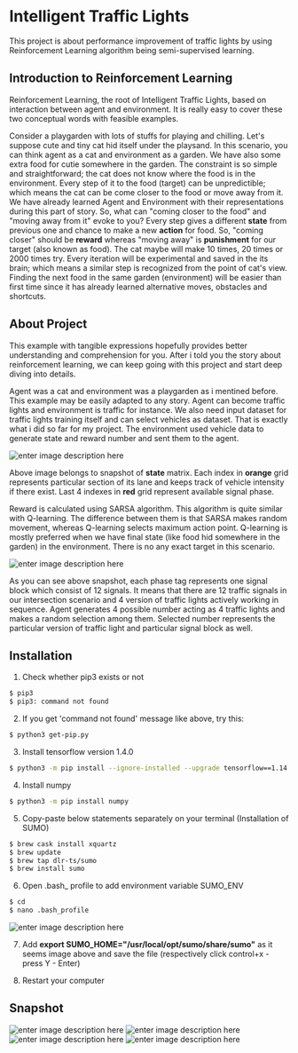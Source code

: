 # Intelligent Traffic Lights

This project is about performance improvement of traffic lights by using Reinforcement Learning algorithm being semi-supervised learning.

## Introduction to Reinforcement Learning

Reinforcement Learning, the root of Intelligent Traffic Lights, based on interaction between agent and environment. It is really easy to cover these two conceptual words with feasible examples. 

Consider a playgarden with lots of stuffs for playing and chilling. Let's suppose cute and tiny cat hid itself under the playsand. In this scenario, you can think agent as a cat and environment as a garden. We have also some extra food for cutie somewhere in the garden. The constraint is so simple and straightforward; the cat does not know where the food is in the environment. Every step of it to the food (target) can be unpredictible; which means the cat can be come closer to the food or move away from it. We have already learned Agent and Environment with their representations during this part of story. So, what can "coming closer to the food" and "moving away from it" evoke to you? Every step gives a different **state** from previous one and chance to make a new **action** for food. So, "coming closer" should be **reward** whereas "moving away" is **punishment** for our target (also known as food). The cat maybe will make 10 times, 20 times or 2000 times try. Every iteration will be experimental and saved in the its brain; which means a similar step is recognized from the point of cat's view. Finding the next food in the same garden (environment) will be easier than first time since it has already learned alternative moves, obstacles and shortcuts. 

## About Project

This example with tangible expressions hopefully provides better understanding and comprehension for you. After i told you the story about reinforcement learning, we can keep going with this project and start deep diving into details.

Agent was a cat and environment was a playgarden as i mentined before. This example may be easily adapted to any story. Agent can become traffic lights and environment is traffic for instance. We also need input dataset for traffic lights training itself and can select vehicles as dataset. That is exactly what i did so far for my project. The environment used vehicle data to generate state and reward number and sent them to the agent.

![enter image description here](https://i.imgur.com/D3bZ5zt.png)

Above image belongs to snapshot of **state** matrix. Each index in **orange** grid represents particular section of its lane and keeps track of vehicle intensity if there exist. Last 4 indexes in **red** grid represent available signal phase.

Reward is calculated using SARSA algorithm. This algorithm is quite similar with Q-learning. The difference between them is that SARSA makes random movement, whereas Q-learning selects maximum action point. Q-learning is mostly preferred when we have final state (like food hid somewhere in the garden) in the environment. There is no any exact target in this scenario.

![enter image description here](https://i.imgur.com/g8HKF0a.png)

As you can see above snapshot, each phase tag represents one signal block which consist of 12 signals. It means that there are 12 traffic signals in our intersection scenario and 4 version of traffic lights actively working in sequence. Agent generates 4 possible number acting as 4 traffic lights and makes a random selection among them. Selected number represents the particular version of traffic light and particular signal block as well.



## Installation

 1. Check whether pip3 exists or not
```sh
$ pip3
$ pip3: command not found
```
 2. If you get 'command not found' message like above, try this:
 ```sh
$ python3 get-pip.py
```

3. Install tensorflow version 1.4.0
 ```sh
$ python3 -m pip install --ignore-installed --upgrade tensorflow==1.14.0
```

4. Install numpy
 ```sh
$ python3 -m pip install numpy
```

5. Copy-paste below statements separately on your terminal (Installation of SUMO)
 ```sh
$ brew cask install xquartz
$ brew update
$ brew tap dlr-ts/sumo
$ brew install sumo
```

6. Open .bash_ profile to add environment variable SUMO_ENV
```sh
$ cd
$ nano .bash_profile
``` 

![enter image description here](https://i.imgur.com/lv5lcAH.jpg)

7. Add **export SUMO_HOME="/usr/local/opt/sumo/share/sumo"** as it seems image above and save the file (respectively click control+x - press Y - Enter)

8. Restart your computer


## Snapshot
![enter image description here](https://media.giphy.com/media/PlxCB7y7C1NYpPt9Bo/giphy.gif)
![enter image description here](https://media.giphy.com/media/keZQD4zQdSmDuIwayu/giphy.gif)
![enter image description here](https://media.giphy.com/media/UVq5FCQigPe7E6Jp1f/giphy.gif)
![enter image description here](https://media.giphy.com/media/dYgYGwbORDThkVUMcs/giphy.gif)
